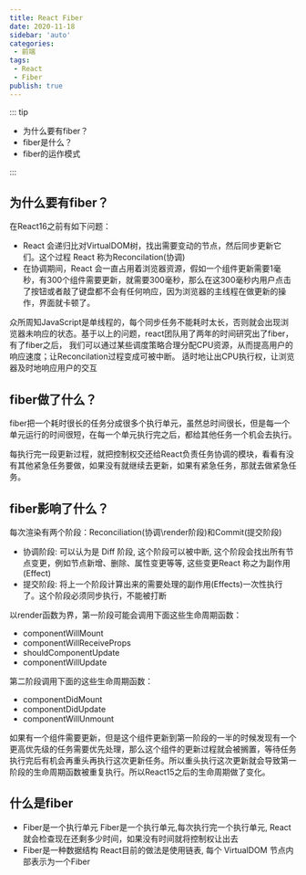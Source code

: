 ```yaml
---
title: React Fiber
date: 2020-11-18
sidebar: 'auto'
categories:
 - 前端
tags:
 - React
 - Fiber
publish: true
---
```

::: tip

+ 为什么要有fiber？
+ fiber是什么？
+ fiber的运作模式

:::
<!-- more -->
## 为什么要有fiber？
在React16之前有如下问题：
+ React 会递归比对VirtualDOM树，找出需要变动的节点，然后同步更新它们。这个过程 React 称为Reconcilation(协调)
+ 在协调期间，React 会一直占用着浏览器资源，假如一个组件更新需要1毫秒，有300个组件需要更新，就需要300毫秒，那么在这300毫秒内用户点击了按钮或者敲了键盘都不会有任何响应，因为浏览器的主线程在做更新的操作，界面就卡顿了。

众所周知JavaScript是单线程的，每个同步任务不能耗时太长，否则就会出现浏览器未响应的状态。基于以上的问题，react团队用了两年的时间研究出了fiber，有了fiber之后，
我们可以通过某些调度策略合理分配CPU资源，从而提高用户的响应速度；让Reconcilation过程变成可被中断。 适时地让出CPU执行权，让浏览器及时地响应用户的交互
## fiber做了什么？
fiber把一个耗时很长的任务分成很多个执行单元，虽然总时间很长，但是每一个单元运行的时间很短，在每一个单元执行完之后，都给其他任务一个机会去执行。

每执行完一段更新过程，就把控制权交还给React负责任务协调的模块，看看有没有其他紧急任务要做，如果没有就继续去更新，如果有紧急任务，那就去做紧急任务。
## fiber影响了什么？

每次渲染有两个阶段：Reconciliation(协调\render阶段)和Commit(提交阶段)
+ 协调阶段: 可以认为是 Diff 阶段, 这个阶段可以被中断, 这个阶段会找出所有节点变更，例如节点新增、删除、属性变更等等, 这些变更React 称之为副作用(Effect)
+ 提交阶段: 将上一个阶段计算出来的需要处理的副作用(Effects)一次性执行了。这个阶段必须同步执行，不能被打断

以render函数为界，第一阶段可能会调用下面这些生命周期函数：
+ componentWillMount
+ componentWillReceiveProps
+ shouldComponentUpdate
+ componentWillUpdate

第二阶段调用下面的这些生命周期函数：
+ componentDidMount
+ componentDidUpdate
+ componentWillUnmount

如果有一个组件需要更新，但是这个组件更新到第一阶段的一半的时候发现有一个更高优先级的任务需要优先处理，那么这个组件的更新过程就会被搁置，等待任务执行完后有机会再重头再执行这次更新任务。所以重头执行这次更新就会导致第一阶段的生命周期函数被重复执行。所以React15之后的生命周期做了变化。

## 什么是fiber
+ Fiber是一个执行单元
    Fiber是一个执行单元,每次执行完一个执行单元, React 就会检查现在还剩多少时间，如果没有时间就将控制权让出去
+ Fiber是一种数据结构
    React目前的做法是使用链表, 每个 VirtualDOM 节点内部表示为一个Fiber
